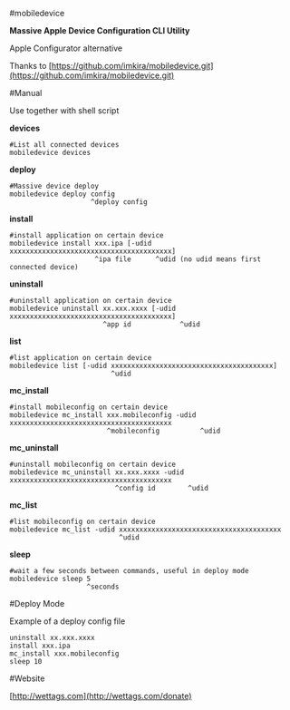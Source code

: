 #mobiledevice

**Massive Apple Device Configuration CLI Utility**

Apple Configurator alternative

Thanks to [https://github.com/imkira/mobiledevice.git](https://github.com/imkira/mobiledevice.git)

#Manual

Use together with shell script

**devices**
```
#List all connected devices
mobiledevice devices
```

**deploy**
```
#Massive device deploy
mobiledevice deploy config
                    ^deploy config
```

**install**
```
#install application on certain device
mobiledevice install xxx.ipa [-udid xxxxxxxxxxxxxxxxxxxxxxxxxxxxxxxxxxxxxxxx]
                     ^ipa file      ^udid (no udid means first connected device)
```

**uninstall**
```
#uninstall application on certain device
mobiledevice uninstall xx.xxx.xxxx [-udid xxxxxxxxxxxxxxxxxxxxxxxxxxxxxxxxxxxxxxxx]
                       ^app id            ^udid
```

**list**
```
#list application on certain device
mobiledevice list [-udid xxxxxxxxxxxxxxxxxxxxxxxxxxxxxxxxxxxxxxxx]
                         ^udid
```

**mc_install**
```
#install mobileconfig on certain device
mobiledevice mc_install xxx.mobileconfig -udid xxxxxxxxxxxxxxxxxxxxxxxxxxxxxxxxxxxxxxxx
                        ^mobileconfig          ^udid
```

**mc_uninstall**
```
#uninstall mobileconfig on certain device
mobiledevice mc_uninstall xx.xxx.xxxx -udid xxxxxxxxxxxxxxxxxxxxxxxxxxxxxxxxxxxxxxxx
                          ^config id        ^udid
```

**mc_list**
```
#list mobileconfig on certain device
mobiledevice mc_list -udid xxxxxxxxxxxxxxxxxxxxxxxxxxxxxxxxxxxxxxxx
                           ^udid
```

**sleep**
```
#wait a few seconds between commands, useful in deploy mode
mobiledevice sleep 5
                   ^seconds
```


#Deploy Mode


Example of a deploy config file

```
uninstall xx.xxx.xxxx
install xxx.ipa
mc_install xxx.mobileconfig
sleep 10
```


#Website

[http://wettags.com](http://wettags.com/donate)

